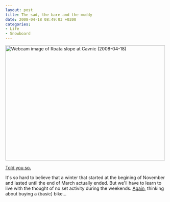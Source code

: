 ```yaml
---
layout: post
title: The sad, the bare and the muddy
date: 2008-04-18 08:49:03 +0200
categories:
- Life
- Snowboard
---
```

<img alt="Webcam image of Roata slope at Cavnic (2008-04-18)" src="https://content.rusiczki.net/blogpics/webcam-roata-cavnic-2008-04-18.png" width="500" height="362" class="image" border="0"/>

<a href="http://www.rusiczki.net/2008/04/07/the-end-of-the-local-winter-season/">Told you so.</a>

It's so hard to believe that a winter that started at the begining of November and lasted until the end of March actually ended. But we'll have to learn to live with the thought of no set activity during the weekends. <a href="http://www.rusiczki.net/2005/05/01/biking-around-the-town/">Again</a>, thinking about buying a (basic) bike...
